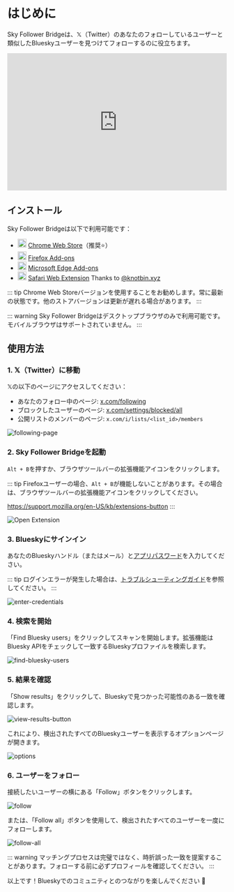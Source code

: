 # はじめに

Sky Follower Bridgeは、𝕏（Twitter）のあなたのフォローしているユーザーと類似したBlueskyユーザーを見つけてフォローするのに役立ちます。

<iframe width="100%" height="315" src="https://www.youtube.com/embed/CnjjfSxm0G0?si=N2OFp15PPiZZezEN" title="YouTube video player" frameborder="0" allow="accelerometer; autoplay; clipboard-write; encrypted-media; gyroscope; picture-in-picture; web-share" referrerpolicy="strict-origin-when-cross-origin" allowfullscreen></iframe>


## インストール

Sky Follower Bridgeは以下で利用可能です：

<ul class="install-list">
  <li>
    <img src="/images/icon-chrome.svg" width="20" height="20">
    <a href="https://chrome.google.com/webstore/detail/sky-follower-bridge/behhbpbpmailcnfbjagknjngnfdojpko">Chrome Web Store</a>（推奨⭐）
  </li>
  <li>
    <img src="/images/icon-firefox.svg" width="20" height="20">
    <a href="https://addons.mozilla.org/en-US/firefox/addon/sky-follower-bridge/">Firefox Add-ons</a>
  </li>
  <li>
    <img src="/images/icon-edge.svg" width="20" height="20">
    <a href="https://microsoftedge.microsoft.com/addons/detail/sky-follower-bridge/dpeolmdblhfolkhlhbhlofkkpaojnnbb">Microsoft Edge Add-ons</a>
  </li>
  <li>
    <img src="/images/icon-safari.svg" width="20" height="20">
    <a href="https://apps.apple.com/us/app/sky-follower-bridge/id6738878242?mt=12">Safari Web Extension</a> <span>Thanks to <a href="https://bsky.app/profile/knotbin.xyz">@knotbin.xyz</a></span>
  </li>
</ul>

::: tip
Chrome Web Storeバージョンを使用することをお勧めします。常に最新の状態です。他のストアバージョンは更新が遅れる場合があります。
:::

::: warning
Sky Follower Bridgeはデスクトップブラウザのみで利用可能です。モバイルブラウザはサポートされていません。
:::

## 使用方法

### 1. 𝕏（Twitter）に移動

𝕏の以下のページにアクセスしてください：
- あなたのフォロー中のページ: [x.com/following](https://x.com/following)
- ブロックしたユーザーのページ: [x.com/settings/blocked/all](https://x.com/settings/blocked/all )
- 公開リストのメンバーのページ: `x.com/i/lists/<list_id>/members`

![following-page](/images/following-page.png)

### 2. Sky Follower Bridgeを起動

`Alt + B`を押すか、ブラウザツールバーの拡張機能アイコンをクリックします。

::: tip
Firefoxユーザーの場合、`Alt + B`が機能しないことがあります。その場合は、ブラウザツールバーの拡張機能アイコンをクリックしてください。

https://support.mozilla.org/en-US/kb/extensions-button
:::

![Open Extension](/images/open-extension.png)

### 3. Blueskyにサインイン

あなたのBlueskyハンドル（またはメール）と[アプリパスワード](https://bsky.app/settings/app-passwords)を入力してください。

::: tip
ログインエラーが発生した場合は、[トラブルシューティングガイド](/ja/troubleshooting)を参照してください。
:::

![enter-credentials](/images/enter-credentials.png)

### 4. 検索を開始

「Find Bluesky users」をクリックしてスキャンを開始します。拡張機能はBluesky APIをチェックして一致するBlueskyプロファイルを検索します。

![find-bluesky-users](/images/scan-users.png)

### 5. 結果を確認

「Show results」をクリックして、Blueskyで見つかった可能性のある一致を確認します。

![view-results-button](/images/click-results.png)

これにより、検出されたすべてのBlueskyユーザーを表示するオプションページが開きます。

![options](/images/options.png)

### 6. ユーザーをフォロー

接続したいユーザーの横にある「Follow」ボタンをクリックします。

![follow](/images/click-follow-btn.png)

または、「Follow all」ボタンを使用して、検出されたすべてのユーザーを一度にフォローします。

![follow-all](/images/follow-all-btn.png)

::: warning
マッチングプロセスは完璧ではなく、時折誤った一致を提案することがあります。フォローする前に必ずプロフィールを確認してください。
:::

以上です！Blueskyでのコミュニティとのつながりを楽しんでください 🎉 
